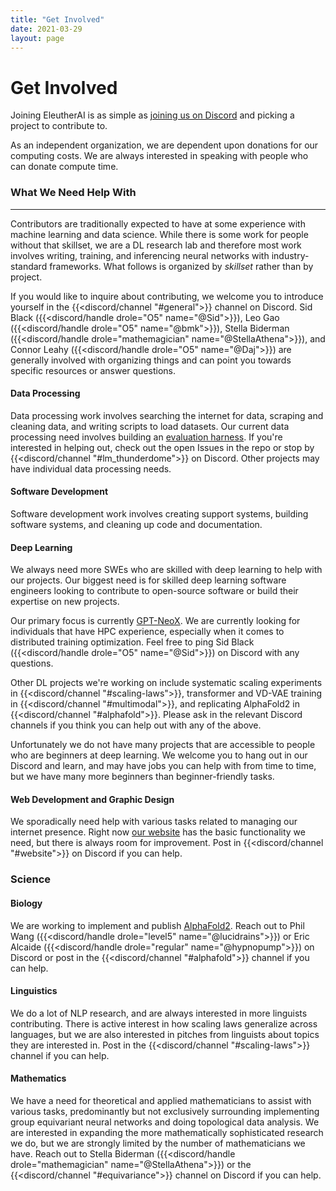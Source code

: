 ```yaml
---
title: "Get Involved"
date: 2021-03-29
layout: page
---
```


# Get Involved

Joining EleutherAI is as simple as [joining us on Discord](https://discord.com/invite/vtRgjbM) and picking a project to contribute to.

As an independent organization, we are dependent upon donations for our computing costs. We are always interested in speaking with people who can donate compute time.


### What We Need Help With
---

Contributors are traditionally expected to have at some experience with machine learning and data science. While there is some work for people without that skillset, we are a DL research lab and therefore most work involves writing, training, and inferencing neural networks with industry-standard frameworks. What follows is organized by *skillset* rather than by project.

If you would like to inquire about contributing, we welcome you to introduce yourself in the {{<discord/channel "#general">}} channel on Discord. Sid Black ({{<discord/handle drole="O5" name="@Sid">}}), Leo Gao ({{<discord/handle drole="O5" name="@bmk">}}), Stella Biderman ({{<discord/handle drole="mathemagician" name="@StellaAthena">}}), and Connor Leahy ({{<discord/handle drole="O5" name="@Daj">}}) are generally involved with organizing things and can point you towards specific resources or answer questions.

#### Data Processing

Data processing work involves searching the internet for data, scraping and cleaning data, and writing scripts to load datasets. Our current data processing need involves building an [evaluation harness](https://github.com/EleutherAI/lm-evaluation-harness). If you're interested in helping out, check out the open Issues in the repo or stop by {{<discord/channel "#lm_thunderdome">}} on Discord. Other projects may have individual data processing needs.

#### Software Development

Software development work involves creating support systems, building software systems, and cleaning up code and documentation.

#### Deep Learning

We always need more SWEs who are skilled with deep learning to help with our projects. Our biggest need is for skilled deep learning software engineers looking to contribute to open-source software or build their expertise on new projects.

Our primary focus is currently [GPT&#8288;-&#8288;NeoX](/projects/gpt-neox). We are currently looking for individuals that have HPC experience, especially when it comes to distributed training optimization. Feel free to ping Sid Black ({{<discord/handle drole="O5" name="@Sid">}}) on Discord with any questions.

Other DL projects we're working on include systematic scaling experiments in {{<discord/channel "#scaling-laws">}}, transformer and VD-VAE training in {{<discord/channel "#multimodal">}}, and replicating AlphaFold2 in {{<discord/channel "#alphafold">}}. Please ask in the relevant Discord channels if you think you can help out with any of the above.

Unfortunately we do not have many projects that are accessible to people who are beginners at deep learning. We welcome you to hang out in our Discord and learn, and may have jobs you can help with from time to time, but we have many more beginners than beginner-friendly tasks.

#### Web Development and Graphic Design

We sporadically need help with various tasks related to managing our internet presence. Right now [our website](/) has the basic functionality we need, but there is always room for improvement. Post in {{<discord/channel "#website">}} on Discord if you can help.


### Science

#### Biology

We are working to implement and publish [AlphaFold2](https://github.com/lucidrains/alphafold2). Reach out to Phil Wang ({{<discord/handle drole="level5" name="@lucidrains">}}) or Eric Alcaide ({{<discord/handle drole="regular" name="@hypnopump">}}) on Discord or post in the {{<discord/channel "#alphafold">}} channel if you can help.

#### Linguistics

We do a lot of NLP research, and are always interested in more linguists contributing. There is active interest in how scaling laws generalize across languages, but we are also interested in pitches from linguists about topics they are interested in. Post in the {{<discord/channel "#scaling-laws">}} channel if you can help.

#### Mathematics

We have a need for theoretical and applied mathematicians to assist with various tasks, predominantly but not exclusively surrounding implementing group equivariant neural networks and doing topological data analysis. We are interested in expanding the more mathematically sophisticated research we do, but we are strongly limited by the number of mathematicians we have. Reach out to Stella Biderman ({{<discord/handle drole="mathemagician" name="@StellaAthena">}}) or the {{<discord/channel "#equivariance">}} channel on Discord if you can help.
